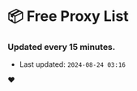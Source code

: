 # :package: Free Proxy List
### Updated every 15 minutes.

- Last updated: `2024-08-24 03:16`

:heart:

